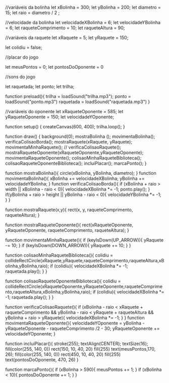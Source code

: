 //variáveis da bolinha
let xBolinha = 300;
let yBolinha = 200;
let diametro = 15;
let raio = diametro / 2 ;

//velocidade da bolinha
let velocidadeXBolinha = 6;
let velocidadeYBolinha = 6;
let raqueteComprimento = 10;
let raqueteAltura = 90;

//variáveis da raquete
let xRaquete = 5;
let yRaquete = 150;

let colidiu = false;

//placar do jogo

let meusPontos = 0;
let pontosDoOponente = 0

//sons do jogo

let raquetada;
let ponto;
let trilha;

function preload(){
  trilha = loadSound("trilha.mp3");
  ponto = loadSound("ponto.mp3")
  raquetada = loadSound("raquetada.mp3")
}

//variáveis do oponente
let xRaqueteOponente = 585;
let yRaqueteOponente = 150;
let velocidadeYOponente;

function setup() {
  createCanvas(600, 400);
  trilha.loop();
  }

function draw() {
  background(0);
  mostraBolinha ();
  movimentaBolinha();
  verificaColisaoBorda();
  mostraRaquete(xRaquete, yRaquete);
  movimentaMinhaRaquete();
 // verificaColisaoRaquete();
mostraRaqueteOponente(xRaqueteOponente,yRaqueteOponente);
  movimentaRaqueteOponente();
  colisaoMinhaRaqueteBiblioteca();
  colisaoRaqueteOponenteBiblioteca();
  incluiPlacar();
  marcaPonto();
}

function mostraBolinha(){
  circle(xBolinha, yBolinha, diametro);
}
function movimentaBolinha(){
 xBolinha += velocidadeXBolinha;
 yBolinha += velocidadeYBolinha;
}
function verificaColisaoBorda(){
    if (xBolinha + raio > width ||
     xBolinha - raio < 0){
    velocidadeXBolinha *= -1;
      ponto.play();
  }
  if(yBolinha + raio > height ||
    yBolinha - raio < 0){
    velocidadeYBolinha *= -1;
  }
}

function mostraRaquete(x,y){
   rect(x, y, raqueteComprimento, raqueteAltura);
}

function mostraRaqueteOponente(){
   rect(xRaqueteOponente, yRaqueteOponente, raqueteComprimento, raqueteAltura);
}

function movimentaMinhaRaquete(){
  if (keyIsDown(UP_ARROW)){
    yRaquete -= 10;
  }
  if (keyIsDown(DOWN_ARROW)){
    yRaquete += 10;
}
}

function colisaoMinhaRaqueteBiblioteca(){
  colidiu =
collideRectCircle(xRaquete,yRaquete,raqueteComprimento,raqueteAltura,xBolinha,yBolinha,raio);
  if (colidiu){
    velocidadeXBolinha *= -1;
    raquetada.play();
  }
}

function colisaoRaqueteOponenteBiblioteca(){
  colidiu =
collideRectCircle(xRaqueteOponente,yRaqueteOponente,raqueteComprimento,raqueteAltura,xBolinha,yBolinha,raio);
  if (colidiu){
    velocidadeXBolinha *= -1;
    raquetada.play();
  }
}

  function verificaColisaoRaquete(){
    if (xBolinha - raio < xRaquete + raqueteComprimento && yBolinha - raio < yRaquete + raqueteAltura && yBolinha + raio > yRaquete){
      velocidadeXBolinha *= -1;
    }
  }
function movimentaRaqueteOponente(){
  velocidadeYOponente = yBolinha - yRaqueteOponente - raqueteComprimento /2 - 30;
  yRaqueteOponente += velocidadeYOponente;
}

function incluiPlacar(){
  stroke(255);
  textAlign(CENTER);
  textSize(16);
  fill(color(255, 140, 0))
  rect(150, 10, 40, 20)
  fill(255)
  text(meusPontos,170, 26);
  fill(color(255, 140, 0))
  rect(450, 10, 40, 20)
  fill(255)
  text(pontosDoOponente, 470, 26)
}

function marcaPonto(){
  if (xBolinha > 590){
    meusPontos += 1;
  }
  if (xBolinha < 10){
    pontosDoOponente += 1;
  }
}
